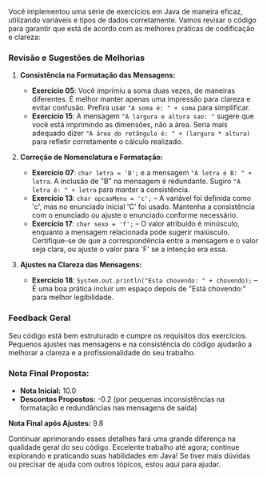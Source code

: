 Você implementou uma série de exercícios em Java de maneira eficaz, utilizando variáveis e tipos de dados corretamente. Vamos revisar o código para garantir que está de acordo com as melhores práticas de codificação e clareza:

### Revisão e Sugestões de Melhorias

1. **Consistência na Formatação das Mensagens:**
   - **Exercício 05**: Você imprimiu a soma duas vezes, de maneiras diferentes. É melhor manter apenas uma impressão para clareza e evitar confusão. Prefira usar `"A soma é: " + soma` para simplificar.
   - **Exercício 15**: A mensagem `"A largura e altura sao: "` sugere que você está imprimindo as dimensões, não a área. Seria mais adequado dizer `"A área do retângulo é: " + (largura * altura)` para refletir corretamente o cálculo realizado.

2. **Correção de Nomenclatura e Formatação:**
   - **Exercício 07**: `char letra = 'B';` e a mensagem `"A letra é B: " + letra`. A inclusão de "B" na mensagem é redundante. Sugiro `"A letra é: " + letra` para manter a consistência.
   - **Exercício 13**: `char opcaoMenu = 'c';` – A variável foi definida como 'c', mas no enunciado inicial 'C' foi usado. Mantenha a consistência com o enunciado ou ajuste o enunciado conforme necessário.
   - **Exercício 17**: `char sexo = 'f';` – O valor atribuído é minúsculo, enquanto a mensagem relacionada pode sugerir maiúsculo. Certifique-se de que a correspondência entre a mensagem e o valor seja clara, ou ajuste o valor para 'F' se a intenção era essa.

3. **Ajustes na Clareza das Mensagens:**
   - **Exercício 18**: `System.out.println("Esta chovendo: " + chovendo);` – É uma boa prática incluir um espaço depois de "Está chovendo:" para melhor legibilidade.

### Feedback Geral

Seu código está bem estruturado e cumpre os requisitos dos exercícios. Pequenos ajustes nas mensagens e na consistência do código ajudarão a melhorar a clareza e a profissionalidade do seu trabalho.

### Nota Final Proposta:

- **Nota Inicial:** 10.0
- **Descontos Propostos:** -0.2 (por pequenas inconsistências na formatação e redundâncias nas mensagens de saída)

**Nota Final após Ajustes:** 9.8

Continuar aprimorando esses detalhes fará uma grande diferença na qualidade geral do seu código. Excelente trabalho até agora; continue explorando e praticando suas habilidades em Java! Se tiver mais dúvidas ou precisar de ajuda com outros tópicos, estou aqui para ajudar.
